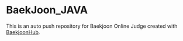 # BaekJoon_JAVA
This is an auto push repository for Baekjoon Online Judge created with [BaekjoonHub](https://github.com/BaekjoonHub/BaekjoonHub).
